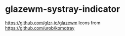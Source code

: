 # glazewm-systray-indicator

https://github.com/glzr-io/glazewm
Icons from https://github.com/urob/komotray
